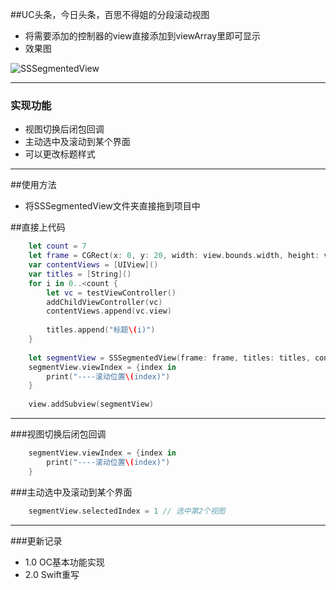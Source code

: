 ##UC头条，今日头条，百思不得姐的分段滚动视图

- 将需要添加的控制器的view直接添加到viewArray里即可显示
- 效果图

![SSSegmentedView
](https://github.com/shen5214444887/SSSegmentedView/blob/master/%E7%A4%BA%E4%BE%8B%E5%9B%BE%E7%89%87.gif?raw=true)

----

### 实现功能
- 视图切换后闭包回调
- 主动选中及滚动到某个界面
- 可以更改标题样式

----
##使用方法
- 将SSSegmentedView文件夹直接拖到项目中

##直接上代码
```SWift
	let count = 7
   	let frame = CGRect(x: 0, y: 20, width: view.bounds.width, height: view.bounds.height)
	var contentViews = [UIView]()
	var titles = [String]()
	for i in 0..<count {
		let vc = testViewController()
		addChildViewController(vc)
		contentViews.append(vc.view)
            
		titles.append("标题\(i)")
	}
        
	let segmentView = SSSegmentedView(frame: frame, titles: titles, contentViews: contentViews)
	segmentView.viewIndex = {index in
		print("----滚动位置\(index)")
	}
        
	view.addSubview(segmentView)
```

----

###视图切换后闭包回调
```Swift
	segmentView.viewIndex = {index in
		print("----滚动位置\(index)")
	}
```
###主动选中及滚动到某个界面
```Swift
	segmentView.selectedIndex = 1 // 选中第2个视图
```

----

###更新记录
- 1.0 OC基本功能实现
- 2.0 Swift重写 